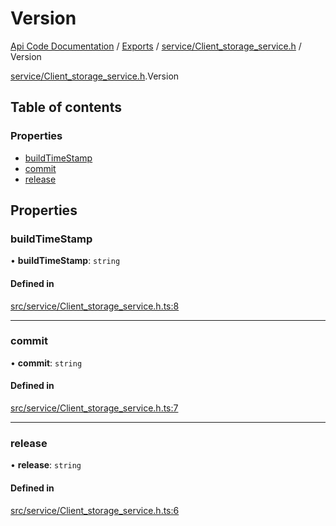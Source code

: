 # Version
 
[Api Code Documentation](../README.md) / [Exports](../modules.md) / [service/Client\_storage\_service.h](../modules/service_Client_storage_service_h.md) / Version

[service/Client\_storage\_service.h](../modules/service_Client_storage_service_h.md).Version

## Table of contents

### Properties

- [buildTimeStamp](service_Client_storage_service_h.Version.md#buildtimestamp)
- [commit](service_Client_storage_service_h.Version.md#commit)
- [release](service_Client_storage_service_h.Version.md#release)

## Properties

### buildTimeStamp

• **buildTimeStamp**: `string`

#### Defined in

[src/service/Client_storage_service.h.ts:8](https://github.com/openkfw/TruBudget/blob/40b449a/api/src/service/Client_storage_service.h.ts#L8)

___

### commit

• **commit**: `string`

#### Defined in

[src/service/Client_storage_service.h.ts:7](https://github.com/openkfw/TruBudget/blob/40b449a/api/src/service/Client_storage_service.h.ts#L7)

___

### release

• **release**: `string`

#### Defined in

[src/service/Client_storage_service.h.ts:6](https://github.com/openkfw/TruBudget/blob/40b449a/api/src/service/Client_storage_service.h.ts#L6)

